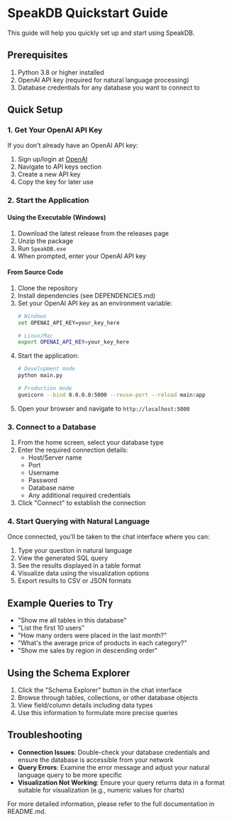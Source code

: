 # SpeakDB Quickstart Guide

This guide will help you quickly set up and start using SpeakDB.

## Prerequisites

1. Python 3.8 or higher installed
2. OpenAI API key (required for natural language processing)
3. Database credentials for any database you want to connect to

## Quick Setup

### 1. Get Your OpenAI API Key

If you don't already have an OpenAI API key:
1. Sign up/login at [OpenAI](https://platform.openai.com/)
2. Navigate to API keys section
3. Create a new API key
4. Copy the key for later use

### 2. Start the Application

#### Using the Executable (Windows)
1. Download the latest release from the releases page
2. Unzip the package
3. Run `SpeakDB.exe`
4. When prompted, enter your OpenAI API key

#### From Source Code
1. Clone the repository
2. Install dependencies (see DEPENDENCIES.md)
3. Set your OpenAI API key as an environment variable:
   ```bash
   # Windows
   set OPENAI_API_KEY=your_key_here
   
   # Linux/Mac
   export OPENAI_API_KEY=your_key_here
   ```
4. Start the application:
   ```bash
   # Development mode
   python main.py
   
   # Production mode
   gunicorn --bind 0.0.0.0:5000 --reuse-port --reload main:app
   ```
5. Open your browser and navigate to `http://localhost:5000`

### 3. Connect to a Database

1. From the home screen, select your database type
2. Enter the required connection details:
   - Host/Server name
   - Port
   - Username
   - Password
   - Database name
   - Any additional required credentials
3. Click "Connect" to establish the connection

### 4. Start Querying with Natural Language

Once connected, you'll be taken to the chat interface where you can:
1. Type your question in natural language
2. View the generated SQL query
3. See the results displayed in a table format
4. Visualize data using the visualization options
5. Export results to CSV or JSON formats

## Example Queries to Try

- "Show me all tables in this database"
- "List the first 10 users"
- "How many orders were placed in the last month?"
- "What's the average price of products in each category?"
- "Show me sales by region in descending order"

## Using the Schema Explorer

1. Click the "Schema Explorer" button in the chat interface
2. Browse through tables, collections, or other database objects
3. View field/column details including data types
4. Use this information to formulate more precise queries

## Troubleshooting

- **Connection Issues**: Double-check your database credentials and ensure the database is accessible from your network
- **Query Errors**: Examine the error message and adjust your natural language query to be more specific
- **Visualization Not Working**: Ensure your query returns data in a format suitable for visualization (e.g., numeric values for charts)

For more detailed information, please refer to the full documentation in README.md.